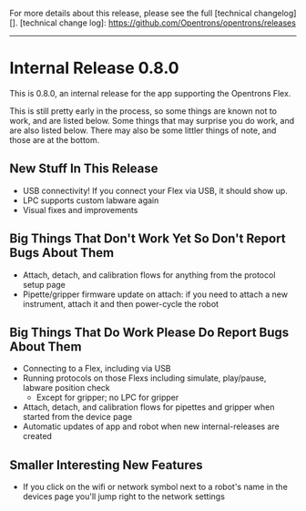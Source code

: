 For more details about this release, please see the full [technical changelog][].
[technical change log]: https://github.com/Opentrons/opentrons/releases

---

# Internal Release 0.8.0

This is 0.8.0, an internal release for the app supporting the Opentrons Flex.

This is still pretty early in the process, so some things are known not to work, and are listed below. Some things that may surprise you do work, and are also listed below. There may also be some littler things of note, and those are at the bottom.

## New Stuff In This Release
- USB connectivity! If you connect your Flex via USB, it should show up.
- LPC supports custom labware again
- Visual fixes and improvements

## Big Things That Don't Work Yet So Don't Report Bugs About Them
- Attach, detach, and calibration flows for anything from the protocol setup page
- Pipette/gripper firmware update on attach: if you need to attach a new instrument, attach it and then power-cycle the robot

## Big Things That Do Work Please Do Report Bugs About Them
- Connecting to a Flex, including via USB
- Running protocols on those Flexs including simulate, play/pause, labware position check
  - Except for gripper; no LPC for gripper
- Attach, detach, and calibration flows for pipettes and gripper  when started from the device page
- Automatic updates of app and robot when new internal-releases are created

## Smaller Interesting New Features
- If you click on the wifi or network symbol next to a robot's name in the devices page you'll jump right to the network settings


